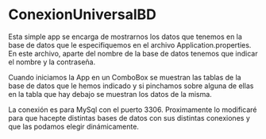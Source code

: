 # ConexionUniversalBD

Esta simple app se encarga de mostrarnos los datos que tenemos en la base de datos que le especifiquemos
en el archivo Application.properties. En este archivo, aparte del nombre de la base de datos
tenemos que indicar el nombre y la contraseña.

Cuando iniciamos la App en un ComboBox se muestran las tablas de la base de datos que le hemos indicado
y si pinchamos sobre alguna de ellas en la tabla que hay debajo se muestran los datos de
la misma.

La conexión es para MySql con el puerto 3306. Proximamente lo modificaré para que hacepte distintas
bases de datos con sus distintas conexiones y que las podamos elegir dinámicamente.